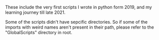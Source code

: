 These include the very first scripts I wrote in python form 2019, and my learning journey till late 2021.

Some of the scripts didn't have sepcific directories. So if some of the imports with weird names aren't present in their path, please refer to the "GlobalScripts" directory in root.
